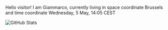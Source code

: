Hello visitor! I am Giammarco, currently living in space coordinate Brussels and time coordinate Wednesday, 5 May, 14:05 CEST

![GitHub Stats](https://github-readme-stats.vercel.app/api?username=grcasanova)
